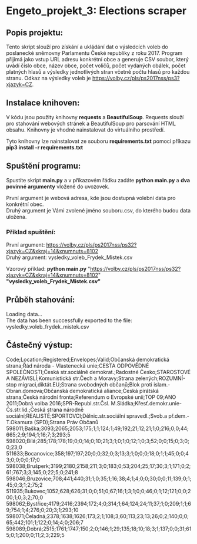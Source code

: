 # **Engeto_projekt_3: Elections scraper**

## Popis projektu:
Tento skript slouží pro získání a ukládání dat o výsledcích voleb do poslanecké sněmovny Parlamentu České republiky z roku 2017. Program přijímá jako vstup URL adresu konkrétní obce a generuje CSV soubor, který uvádí číslo obce, název obce, počet voličů, počet vydaných obálek, počet platných hlasů a výsledky jednotlivých stran včetně počtu hlasů pro každou stranu. Odkaz na výsledky voleb je https://volby.cz/pls/ps2017nss/ps3?xjazyk=CZ.

## Instalace knihoven:
V kódu jsou použity knihovny **requests** a **BeautifulSoup**. Requests slouží pro stahování webových stránek a BeautifulSoup pro parsování HTML obsahu. Knihovny je vhodné nainstalovat do virtuálního prostředí.

Tyto knihovny lze nainstalovat ze souboru **requirements.txt** pomocí příkazu **pip3 install -r requirements.txt**

## Spuštění programu:
Spustíte skript **main.py** a v příkazovém řádku zadáte **python main.py** a **dva povinné argumenty** vložené do uvozovek.

První argument je webová adresa, kde jsou dostupná volební data pro konkrétní obec.<br>
Druhý argument je Vámi zvolené jméno souboru.csv, do kterého budou data uložena.

### Příklad spuštění:
První argument: https://volby.cz/pls/ps2017nss/ps32?xjazyk=CZ&xkraj=14&xnumnuts=8102<br>
Druhý argument: vysledky_voleb_Frydek_Mistek.csv

Vzorový příklad: **python main.py** "https://volby.cz/pls/ps2017nss/ps32?xjazyk=CZ&xkraj=14&xnumnuts=8102" **"vysledky_voleb_Frydek_Mistek.csv"**

## Průběh stahování:
Loading data...<br>
The data has been successfully exported to the file: vysledky_voleb_frydek_mistek.csv

## Částečný výstup:
Code;Location;Registered;Envelopes;Valid;Občanská demokratická strana;Řád národa - Vlastenecká unie;CESTA ODPOVĚDNÉ SPOLEČNOSTI;Česká str.sociálně demokrat.;Radostné Česko;STAROSTOVÉ A NEZÁVISLÍ;Komunistická str.Čech a Moravy;Strana zelených;ROZUMNÍ-stop migraci,diktát.EU;Strana svobodných občanů;Blok proti islam.-Obran.domova;Občanská demokratická aliance;Česká pirátská strana;Česká národní fronta;Referendum o Evropské unii;TOP 09;ANO 2011;Dobrá volba 2016;SPR-Republ.str.Čsl. M.Sládka;Křesť.demokr.unie-Čs.str.lid.;Česká strana národně sociální;REALISTÉ;SPORTOVCI;Dělnic.str.sociální spravedl.;Svob.a př.dem.-T.Okamura (SPD);Strana Práv Občanů
598011;Baška;3093;2065;2053;175;1;1;124;1;49;192;21;12;21;1;0;216;0;0;44;665;2;9;194;1;16;7;3;293;5
598020;Bílá;285;178;178;19;0;0;14;0;10;21;3;1;0;1;0;12;1;0;3;52;0;0;15;0;3;0;0;23;0
511633;Bocanovice;358;197;197;20;0;0;32;0;3;13;3;1;0;0;0;18;0;1;1;45;0;0;43;0;0;0;0;17;0
598038;Brušperk;3199;2180;2158;211;3;0;183;0;53;204;25;17;30;3;1;171;0;2;61;767;3;3;145;0;22;5;0;241;8
598046;Bruzovice;708;441;440;31;1;0;35;1;16;38;4;1;4;0;0;30;0;0;11;139;0;1;45;0;3;1;2;75;2
511935;Bukovec;1052;628;626;31;0;0;51;0;67;16;1;3;1;0;0;46;0;1;12;121;0;0;200;1;0;3;2;70;0
598062;Bystřice;4179;2416;2394;172;4;0;314;1;64;124;24;11;37;1;0;209;1;1;69;754;1;4;276;0;20;3;1;293;10
598071;Čeladná;2378;1638;1626;173;2;1;108;3;60;113;23;13;26;0;2;140;0;0;65;442;101;1;122;0;14;4;0;206;7
598089;Dobrá;2515;1761;1747;150;2;0;146;1;29;135;18;10;18;3;1;137;0;0;31;615;0;1;200;0;11;2;3;229;5
